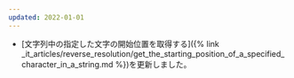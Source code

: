 ```yaml
---
updated: 2022-01-01
---
```

- [文字列中の指定した文字の開始位置を取得する]({% link _it_articles/reverse_resolution/get_the_starting_position_of_a_specified_character_in_a_string.md %})を更新しました。